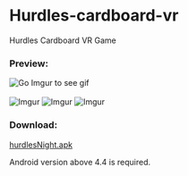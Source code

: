# Hurdles-cardboard-vr
Hurdles Cardboard VR Game

### Preview:<br>
![Go Imgur to see gif](https://imgur.com/lrPFmyH)
<br><br>
![Imgur](https://i.imgur.com/acTq3hP.png)
![Imgur](https://i.imgur.com/FzbcgA3.png)
![Imgur](https://i.imgur.com/FSoGRWg.png)

### Download:<br>
[hurdlesNight.apk](https://rayuan.tw/files/HurdlesNight3.apk)

Android version above 4.4 is required.
